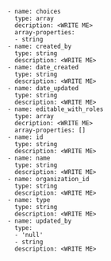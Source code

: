     - name: choices
      type: array
      decription: <WRITE ME>
      array-properties:
      - string
    - name: created_by
      type: string
      description: <WRITE ME>
    - name: date_created
      type: string
      description: <WRITE ME>
    - name: date_updated
      type: string
      description: <WRITE ME>
    - name: editable_with_roles
      type: array
      decription: <WRITE ME>
      array-properties: []
    - name: id
      type: string
      description: <WRITE ME>
    - name: name
      type: string
      description: <WRITE ME>
    - name: organization_id
      type: string
      description: <WRITE ME>
    - name: type
      type: string
      description: <WRITE ME>
    - name: updated_by
      type:
      - 'null'
      - string
      description: <WRITE ME>
    